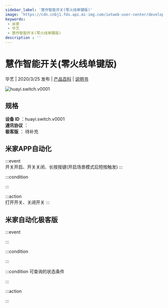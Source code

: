 ```yaml
---
sidebar_label: '慧作智能开关(零火线单键版)'
image: 'https://cdn.cnbj1.fds.api.mi-img.com/iotweb-user-center/developer_1679047686627thMi0zmn.png?GalaxyAccessKeyId=AKVGLQWBOVIRQ3XLEW&Expires=9223372036854775807&Signature=gBuEawR8wjp6QW+TV2KgAxqmQqQ='
keywords: 
 - 米家
 - 华艺
 - 慧作智能开关(零火线单键版)
description : ''
---
```

# 慧作智能开关(零火线单键版)

华艺 | 2020/3/25 发布 | [产品百科](https://home.mi.com/webapp/content/baike/product/index.html?model=huayi.switch.v0001/) | [说明书](https://home.mi.com/views/introduction.html?model=huayi.switch.v0001&region=cn)

![huayi.switch.v0001](https://cdn.cnbj1.fds.api.mi-img.com/iotweb-user-center/developer_1679047686627thMi0zmn.png?GalaxyAccessKeyId=AKVGLQWBOVIRQ3XLEW&Expires=9223372036854775807&Signature=gBuEawR8wjp6QW+TV2KgAxqmQqQ=)

## 规格  
> 
**设备 ID** ：huayi.switch.v0001  
**通讯协议** ：  
**极客版**  ： 待补充 


## 米家APP自动化  

:::event  
开关开启、开关关闭、长按按键(开启场景模式后短按触发)
:::

:::condition  

:::

:::action   
打开开关、关闭开关
:::

## 米家自动化极客版  

:::event  

:::

:::condition  

:::

:::condition 可查询的状态条件  

:::

:::action  

:::

        
